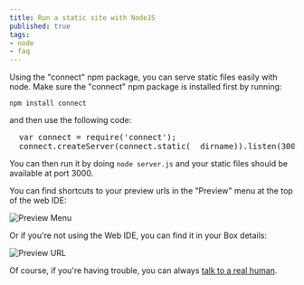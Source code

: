 ```yaml
---
title: Run a static site with NodeJS
published: true
tags:
- node
- faq
---
```


Using the "connect" npm package, you can serve static files easily with node. Make sure the "connect" npm package is installed first by running:

    npm install connect

and then use the following code:

<pre class="prettyprint lang-javascript">
  var connect = require('connect');
  connect.createServer(connect.static(__dirname)).listen(3000);
</pre>

You can then run it by doing `node server.js` and your static files should be available at port 3000.

You can find shortcuts to your preview urls in the "Preview" menu at the top of the web IDE:

![Preview Menu](https://raw.github.com/action-io/action-assets/master/support/screenshots/preview-menu.png)

Or if you're not using the Web IDE, you can find it in your Box details:

![Preview URL](https://raw.github.com/action-io/action-assets/master/support/screenshots/box-preview-url.png)

Of course, if you're having trouble, you can always [talk to a real human](mailto:support@nitrous.io?subject=Node%20Server%20Issues).
